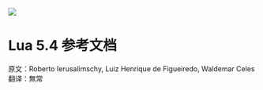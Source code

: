 ![](http://www.lua.org/manual/5.4/logo.gif)
# Lua 5.4 参考文档
原文：Roberto Ierusalimschy, Luiz Henrique de Figueiredo, Waldemar Celes
翻译：無常